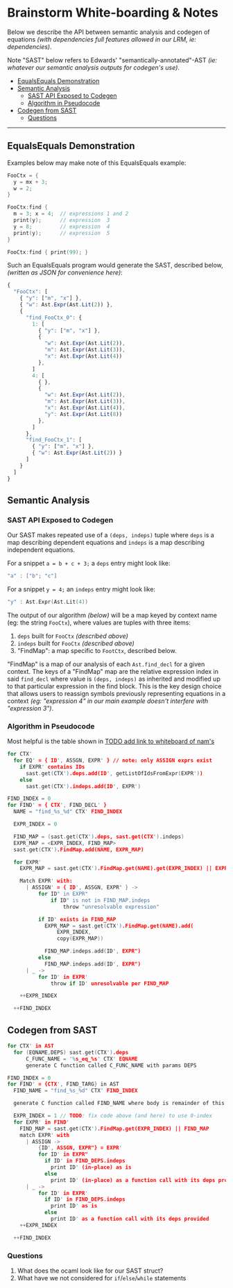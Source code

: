 # Brainstorm White-boarding & Notes

Below we describe the API between semantic analysis and codegen of equations
_(with dependencies full features allowed in our LRM, ie: dependencies)_.

Note "SAST" below refers to Edwards' "semantically-annotated"-AST _(ie: whatever
our semantic analysis outputs for codegen's use)_.

  - [EqualsEquals Demonstration](#equalsequals-demonstration)
  - [Semantic Analysis](#semantic-analysis)
    - [SAST API Exposed to Codegen](#sast-api-exposed-to-codegen)
    - [Algorithm in Pseudocode](#algorithm-in-pseudocode)
  - [Codegen from SAST](#codegen-from-sast)
    - [Questions](#questions)

---

## EqualsEquals Demonstration

Examples below may make note of this EqualsEquals example:
```c
FooCtx = {
  y = mx + 3;
  w = 2;
}

FooCtx:find {
  m = 3; x = 4;  // expressions 1 and 2
  print(y);      // expression  3
  y = 8;         // expression  4
  print(y);      // expression  5
}

FooCtx:find { print(99); }
```

Such an EqualsEquals program would generate the SAST, described below, _(written
as JSON for convenience here)_:
```js
{
  "FooCtx": [
    { "y": ["m", "x"] },
    { "w": Ast.Expr(Ast.Lit(2)) },
    {
      "find_FooCtx_0": {
        1: [
          { "y": ["m", "x"] },
          {
            "w": Ast.Expr(Ast.Lit(2)),
            "m": Ast.Expr(Ast.Lit(3)),
            "x": Ast.Expr(Ast.Lit(4))
          },
        ]
        4: [
          { },
          {
            "w": Ast.Expr(Ast.Lit(2)),
            "m": Ast.Expr(Ast.Lit(3)),
            "x": Ast.Expr(Ast.Lit(4)),
            "y": Ast.Expr(Ast.Lit(8))
          },
        ]
      },
      "find_FooCtx_1": [
        { "y": ["m", "x"] },
        { "w": Ast.Expr(Ast.Lit(2)) }
      ]
    }
  ]
}
```

## Semantic Analysis

### SAST API Exposed to Codegen
Our SAST makes repeated use of a `(deps, indeps)` tuple where `deps` is a map
describing dependent equations and `indeps` is a map describing independent
equations.

For a snippet `a = b + c + 3;` a `deps` entry might look like:
```c
"a" : ["b"; "c"]
```

For a snippet `y = 4;` an `indeps` entry might look like:
```c
"y" : Ast.Expr(Ast.Lit(4))
```

The output of our algorithm _(below)_ will be a map keyed by context name (eg:
the string `FooCtx`), where values are tuples with three items:
  1. `deps` built for `FooCtx` _(described above)_
  2. `indeps` built for `FooCtx` _(described above)_
  3. "FindMap": a map specific to `FootCtx`, described below.

"FindMap" is a map of our analysis of each `Ast.find_decl` for a given context.
The keys of a "FindMap" map are the relative expression index in said
`find_decl` where value is `(deps, indeps)` as inherited and modified up to that
particular expression in the find block. This is the key design choice that
allows users to reassign symbols previously representing equations in a context
_(eg: "expression 4" in our main example doesn't interfere with "expression
3")_.

### Algorithm in Pseudocode

Most helpful is the table shown in [TODO add link to whiteboard of nam's]()

```c
for CTX'
  for EQ' = { ID', ASSGN, EXPR' } // note: only ASSIGN exprs exist
    if EXPR' contains IDs
      sast.get(CTX').deps.add(ID', getListOfIdsFromExpr(EXPR'))
    else
      sast.get(CTX').indeps.add(ID', EXPR')

FIND_INDEX = 0
for FIND' = { CTX', FIND_DECL' }
  NAME = "find_%s_%d" CTX' FIND_INDEX

  EXPR_INDEX = 0

  FIND_MAP = (sast.get(CTX').deps, sast.get(CTX').indeps)
  EXPR_MAP = <EXPR_INDEX, FIND_MAP>
  sast.get(CTX').FindMap.add(NAME, EXPR_MAP)

  for EXPR'
    EXPR_MAP = sast.get(CTX').FindMap.get(NAME).get(EXPR_INDEX) || EXPR_MAP

    Match EXPR' with:
      | ASSIGN' = { ID', ASSGN, EXPR" } ->
          for ID" in EXPR"
              if ID" is not in FIND_MAP.indeps
                  throw "unresolvable expression"

          if ID' exists in FIND_MAP
            EXPR_MAP = sast.get(CTX').FindMap.get(NAME).add(
                EXPR_INDEX,
                copy(EXPR_MAP))

            FIND_MAP.indeps.add(ID', EXPR")
          else
            FIND_MAP.indeps.add(ID', EXPR")
      | _ ->
          for ID' in EXPR'
              throw if ID' unresolvable per FIND_MAP

    ++EXPR_INDEX

  ++FIND_INDEX

```

## Codegen from SAST

```c
for CTX' in AST
  for (EQNAME,DEPS) sast.get(CTX').deps
      C_FUNC_NAME = '%s_eq_%s' CTX' EQNAME
      generate C function called C_FUNC_NAME with params DEPS

FIND_INDEX = 0
for FIND' = {CTX', FIND_TARG} in AST
  FIND_NAME = "find_%s_%d" CTX' FIND_INDEX

  generate C function called FIND_NAME where body is remainder of this for loop:

  EXPR_INDEX = 1 // TODO: fix code above (and here) to use 0-index
  for EXPR' in FIND'
    FIND_MAP = sast.get(CTX').FindMap.get(EXPR_INDEX) || FIND_MAP
    match EXPR' with
      | ASSIGN ->
          {ID', ASSGN, EXPR"} = EXPR'
          for ID' in EXPR"
            if ID' in FIND_DEPS.indeps
              print ID' (in-place) as is
            else
              print ID' (in-place) as a function call with its deps provided
      | _ ->
          for ID' in EXPR'
            if ID' in FIND_DEPS.indeps
              print ID' as is
            else
              print ID' as a function call with its deps provided
    ++EXPR_INDEX

  ++FIND_INDEX
```

### Questions

1. What does the ocaml look like for our SAST struct?
2. What have we not considered for `if`/`else`/`while` statements
